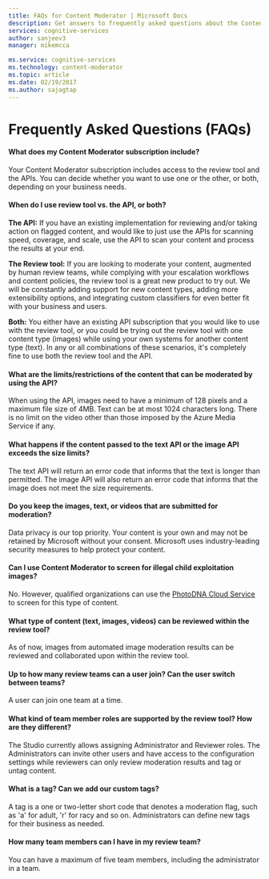 ```yaml
---
title: FAQs for Content Moderator | Microsoft Docs
description: Get answers to frequently asked questions about the Content Moderator.
services: cognitive-services
author: sanjeev3
manager: mikemcca

ms.service: cognitive-services
ms.technology: content-moderator
ms.topic: article
ms.date: 02/19/2017
ms.author: sajagtap
---
```


# Frequently Asked Questions (FAQs) #

#### What does my Content Moderator subscription include? ####
Your Content Moderator subscription includes access to the review tool and the APIs. You can decide whether you want to use one or the other, or both, depending on your business needs.

#### When do I use review tool vs. the API, or both? ####
**The API:** If you have an existing implementation for reviewing and/or taking action on flagged content, and would like to just use the APIs for scanning speed, coverage, and scale, use the API to scan your content and process the results at your end.

**The Review tool:** If you are looking to moderate your content, augmented by human review teams, while complying with your escalation workflows and content policies, the review tool is a great new product to try out. We will be constantly adding support for new content types, adding more extensibility options, and integrating custom classifiers for even better fit with your business and users.

**Both:** You either have an existing API subscription that you would like to use with the review tool, or you could be trying out the review tool with one content type (images) while using your own systems for another content type (text). In any or all combinations of these scenarios, it's completely fine to use both the review tool and the API.

#### What are the limits/restrictions of the content that can be moderated by using the API? ####
When using the API, images need to have a minimum of 128 pixels and a maximum file size of 4MB. Text can be at most 1024 characters long. There is no limit on the video other than those imposed by the Azure Media Service if any.

#### What happens if the content passed to the text API or the image API exceeds the size limits? ####
The text API will return an error code that informs that the text is longer than permitted. The image API will also return an error code that informs that the image does not meet the size requirements.

#### Do you keep the images, text, or videos that are submitted for moderation? ####
Data privacy is our top priority. Your content is your own and may not be retained by Microsoft without your consent. Microsoft uses industry-leading security measures to help protect your content.

#### Can I use Content Moderator to screen for illegal child exploitation images? ####
No. However, qualified organizations can use the [PhotoDNA Cloud Service](https://www.microsoft.com/photodna "Microsoft PhotoDNA Cloud Service") to screen for this type of content.

#### What type of content (text, images, videos) can be reviewed within the review tool? ####
As of now, images from automated image moderation results can be reviewed and collaborated upon within the review tool.

#### Up to how many review teams can a user join? Can the user switch between teams? ####
A user can join one team at a time.

#### What kind of team member roles are supported by the review tool? How are they different? ####
The Studio currently allows assigning Administrator and Reviewer roles. The Administrators can invite other users and have access to the configuration settings while reviewers can only review moderation results and tag or untag content.

#### What is a tag? Can we add our custom tags? ####
A tag is a one or two-letter short code that denotes a moderation flag, such as 'a' for adult, 'r' for racy and so on. Administrators can define new tags for their business as needed.

#### How many team members can I have in my review team? ####
You can have a maximum of five team members, including the administrator in a team.
